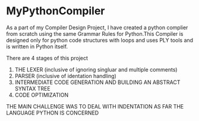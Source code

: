 # MyPythonCompiler

As a part of my Compiler Design Project, I have created a python complier from scratch using the same Grammar Rules for Python.This Compiler is designed only for python code structures with loops and uses PLY tools and is written in Python itself. 

There are 4 stages of this project
1) THE LEXER (inclusive of ignoring singluar and multiple comments)
2) PARSER (inclusive of identation handling)
3) INTERMEDIATE CODE GENERATION AND BUILDING AN ABSTRACT SYNTAX TREE
4) CODE OPTIMIZATION

THE MAIN CHALLENGE WAS TO DEAL WITH INDENTATION AS FAR THE LANGUAGE PYTHON IS CONCERNED
